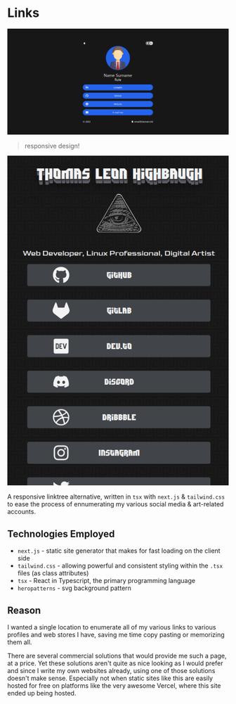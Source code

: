 # Links

![preview](./media/preview.png)

> responsive design!

![preview 2](./media/preview2.png)

A responsive linktree alternative, written in `tsx` with `next.js` & `tailwind.css` to ease the process of ennumerating my various social media & art-related accounts.

## Technologies Employed

-   `next.js` - static site generator that makes for fast loading on the client side
-   `tailwind.css` - allowing powerful and consistent styling within the `.tsx` files (as class attributes)
-   `tsx` - React in Typescript, the primary programming language
-   `heropatterns` - svg background pattern

## Reason

I wanted a single location to enumerate all of my various links to various profiles and web stores I have, saving me time copy pasting or memorizing them all.

There are several commercial solutions that would provide me such a page, at a price. Yet these solutions aren't quite as nice looking as I would prefer and since I write my own websites already, using one of those solutions doesn't make sense. Especially not when static sites like this are easily hosted for free on platforms like the very awesome Vercel, where this site ended up being hosted.
